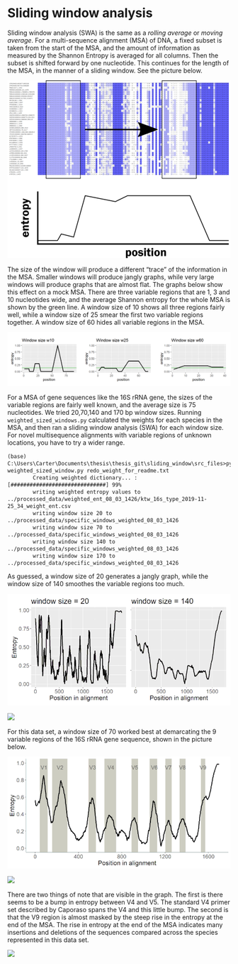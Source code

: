 





# Sliding window analysis

Sliding window analysis (SWA) is the same as a *rolling average* or
*moving average*. For a multi-sequence alignment (MSA) of DNA, a fixed
subset is taken from the start of the MSA, and the amount of information
as measured by the Shannon Entropy is averaged for all columns. Then the
subset is shifted forward by one nucleotide. This continues for the
length of the MSA, in the manner of a sliding window. See the picture
below.

![](../resources/md_files/sm_sliding_window_entropy.png)

The size of the window will produce a different “trace” of the
information in the MSA. Smaller windows will produce jangly graphs,
while very large windows will produce graphs that are almost flat. The
graphs below show this effect on a mock MSA. There are three variable
regions that are 1, 3 and 10 nucleotides wide, and the average Shannon
entropy for the whole MSA is shown by the green line. A window size of
10 shows all three regions fairly well, while a window size of 25 smear
the first two variable regions together. A window size of 60 hides all
variable regions in the MSA.

![](../resources/md_files/window_sizes.png)

For a MSA of gene sequences like the 16S rRNA gene, the sizes of the
variable regions are fairly well known, and the average size is 75
nucleotides. We tried 20,70,140 and 170 bp window sizes. Running
`weighted_sized_windows.py` calculated the weights for each species in
the MSA, and then ran a sliding window analysis (SWA) for each window
size. For novel multisequence alignments with variable regions of
unknown locations, you have to try a wider
range.

``` shellsession
(base) C:\Users\Carter\Documents\thesis\thesis_git\sliding_window\src_files>python weighted_sized_window.py redo_weight_for_readme.txt
        Creating weighted dictionary... : [##############################] 99%
        writing weighted entropy values to ../processed_data/weighted_ent_08_03_1426/ktw_16s_type_2019-11-25_34_weight_ent.csv
        writing window size 20 to ../processed_data/specific_windows_weighted_08_03_1426
        writing window size 70 to ../processed_data/specific_windows_weighted_08_03_1426
        writing window size 140 to ../processed_data/specific_windows_weighted_08_03_1426
        writing window size 170 to ../processed_data/specific_windows_weighted_08_03_1426
```

As guessed, a window size of 20 generates a jangly graph, while the
window size of 140 smoothes the variable regions too much.

![](../resources/md_files/sm_lrg_windows.png)

![](readme_files/figure-gfm/unnamed-chunk-5-1.png)<!-- -->

For this data set, a window size of 70 worked best at demarcating the 9
variable regions of the 16S rRNA gene sequence, shown in the picture
below.

![](../resources/md_files/entropy_msa.png)

![](readme_files/figure-gfm/unnamed-chunk-6-1.png)<!-- -->

There are two things of note that are visible in the graph. The first is
there seems to be a bump in entropy between V4 and V5. The standard V4
primer set described by Caporaso spans the V4 and this little bump. The
second is that the V9 region is almost masked by the steep rise in the
entropy at the end of the MSA. The rise in entropy at the end of the MSA
indicates many insertions and deletions of the sequences compared across
the species represented in this data set.

![](readme_files/figure-gfm/unnamed-chunk-7-1.png)<!-- -->
